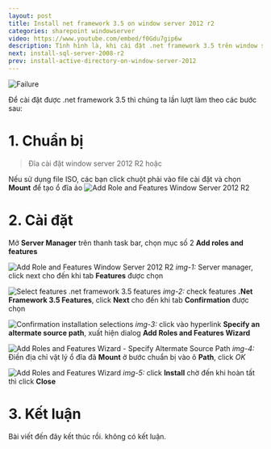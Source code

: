 ```yaml
---
layout: post
title: Install net framework 3.5 on window server 2012 r2
categories: sharepoint windowserver
video: https://www.youtube.com/embed/f0Gdu7gip6w
description: Tình hình là, khi cài đặt .net framework 3.5 trên window server 2012 thì nó báo lỗi **The feature Installation failed because the source files could not be found!**, hồi trên server 2008 có bao giờ bị đâu chớ, haiza!!!.
next: install-sql-server-2008-r2
prev: install-active-directory-on-window-server-2012
---
```



![Failure](http://i1.taimienphi.vn/tmp/cf/aut/cai-dat-net-framework-3-5-tren-windows-server-2012-r2-1.jpg)

Để cài đặt được .net framework 3.5 thì chúng ta lần lượt làm theo các bước sau:

# 1. Chuẩn bị

> Đĩa cài đặt window server 2012 R2 hoặc 
<!-- > file [**Disk Image ISO**](https://www.microsoft.com/en-us/evalcenter/evaluate-windows-server-2012-r2) -->

Nếu sử dụng file ISO, các bạn click chuột phải vào file cài đặt và chọn **Mount** để tạo ổ đĩa ảo
![Add Role and Features Window Server 2012 R2](https://i.ibb.co/b7G8WRq/install-dot-net-35-1.png)

# 2. Cài đặt

Mở **Server Manager** trên thanh task bar, chọn mục số 2 **Add roles and features**

![Add Role and Features Window Server 2012 R2](https://i.ibb.co/6JKCsTC/Server-manager-1.png)
*img-1:* Server manager, click next cho đến khi tab **Features** được chọn

![Select features .net framework 3.5 features](https://i.ibb.co/C0zZtXV/install-dot-net-35-3.png)
*img-2:* check features **.Net Framework 3.5 Features**, click **Next** cho đến khi tab **Confirmation** được chọn

![Confirmation installation selections](https://i.ibb.co/KxBNFDj/install-dot-net-35-4.png)
*img-3:* click vào hyperlink **Specify an altermate source path**, xuất hiện dialog **Add Roles and Features Wizard**

![Add Roles and Features Wizard - Specify Altermate Source Path](https://i.ibb.co/jJF1HPB/install-dot-net-35-5.png)
*img-4:* Điền địa chỉ vật lý ổ đĩa đã **Mount** ở bước chuẩn bị vào ô **Path**, click *OK*

![Add Roles and Features Wizard](https://i.ibb.co/KVGHmp3/Server-manager-8.png)
*img-5:* click **Install** chờ đến khi hoàn tất thì click **Close**


# 3. Kết luận
Bài viết đến đây kết thúc rồi. không có kết luận.